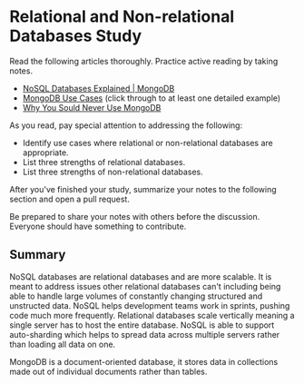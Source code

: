 # Relational and Non-relational Databases Study

Read the following articles thoroughly. Practice active reading by taking notes.

-   [NoSQL Databases Explained | MongoDB](https://www.mongodb.com/nosql-explained)
-   [MongoDB Use Cases](http://docs.mongodb.org/ecosystem/use-cases/) (click
    through to at least one detailed example)
-   [Why You Sould Never Use MongoDB](http://www.sarahmei.com/blog/2013/11/11/why-you-should-never-use-mongodb/)

As you read, pay special attention to addressing the following:

-   Identify use cases where relational or non-relational databases are
    appropriate.
-   List three strengths of relational databases.
-   List three strengths of non-relational databases.

After you've finished your study, summarize your notes to the following section
and open a pull request.

Be prepared to share your notes with others before the discussion. Everyone
should have something to contribute.

## Summary

NoSQL databases are relational databases and are more scalable. It is meant to address issues other relational databases can't including being able to handle large volumes of constantly changing structured and unstructed data. NoSQL helps development teams work in sprints, pushing code much more frequently. Relational databases scale vertically meaning a single server has to host the entire database. NoSQL is able to support auto-sharding which helps to spread data across multiple servers rather than loading all data on one.

MongoDB is a document-oriented database, it stores data in collections made out of individual documents rather than tables.
